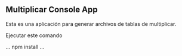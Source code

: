 ## Multiplicar Console App

Esta es una aplicación para generar archivos de tablas de multiplicar.

Ejecutar este comando

...
npm install
...
